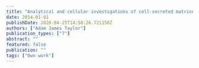 ```yaml
---
title: "Analytical and cellular investigations of cell-secreted matrices from cytokine-challenged environments"
date: 2014-01-01
publishDate: 2020-04-25T14:58:26.721158Z
authors: ["Adam James Taylor"]
publication_types: ["7"]
abstract: ""
featured: false
publication: ""
tags: ["Own work"]
---
```


